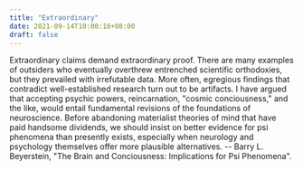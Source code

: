```yaml
---
title: "Extraordinary"
date: 2021-09-14T10:00:18+08:00
draft: false
---
```


Extraordinary claims demand extraordinary proof. There are many examples of outsiders who eventually overthrew entrenched scientific orthodoxies, but they prevailed with irrefutable data. More often, egregious findings that contradict well-established research turn out to be artifacts. I have argued that accepting psychic powers, reincarnation, "cosmic conciousness," and the like, would entail fundamental revisions of the foundations of neuroscience. Before abandoning materialist theories of mind that have paid handsome dividends, we should insist on better evidence for psi phenomena than presently exists, especially when neurology and psychology themselves offer more plausible alternatives. -- Barry L. Beyerstein, "The Brain and Conciousness: Implications for Psi Phenomena".
